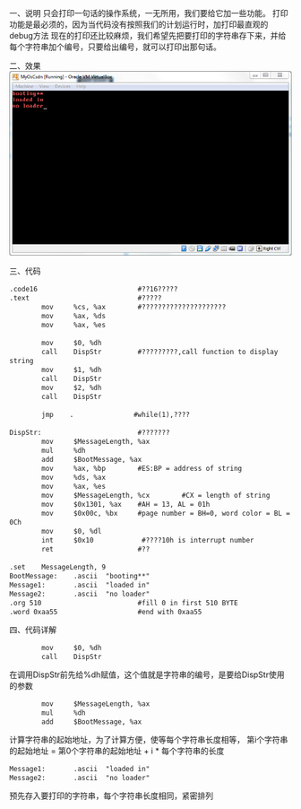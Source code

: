 一、说明
只会打印一句话的操作系统，一无所用，我们要给它加一些功能。
打印功能是最必须的，因为当代码没有按照我们的计划运行时，加打印最直观的debug方法
现在的打印还比较麻烦，我们希望先把要打印的字符串存下来，并给每个字符串加个编号，只要给出编号，就可以打印出那句话。

二、效果
![](/book/assets/1)

三、代码

```
.code16                         #??16?????
.text                           #?????
        mov     %cs, %ax        #?????????????????????
        mov     %ax, %ds
        mov     %ax, %es

        mov     $0, %dh
        call    DispStr         #?????????,call function to display string
        mov     $1, %dh
        call    DispStr
        mov     $2, %dh
        call    DispStr

        jmp    .               #while(1),????

DispStr:                        #???????
        mov     $MessageLength, %ax
        mul     %dh
        add     $BootMessage, %ax
        mov     %ax, %bp        #ES:BP = address of string
        mov     %ds, %ax
        mov     %ax, %es
        mov     $MessageLength, %cx        #CX = length of string
        mov     $0x1301, %ax    #AH = 13, AL = 01h
        mov     $0x00c, %bx     #page number = BH=0, word color = BL = 0Ch
        mov     $0, %dl
        int     $0x10            #????10h is interrupt number
        ret                     #??

.set    MessageLength, 9
BootMessage:    .ascii  "booting**"
Message1:       .ascii  "loaded in"
Message2:       .ascii  "no loader"
.org 510                        #fill 0 in first 510 BYTE
.word 0xaa55                    #end with 0xaa55
```

四、代码详解

```
        mov     $0, %dh
        call    DispStr
```

在调用DispStr前先给%dh赋值，这个值就是字符串的编号，是要给DispStr使用的参数

```
        mov     $MessageLength, %ax
        mul     %dh
        add     $BootMessage, %ax
```

计算字符串的起始地址，为了计算方便，使等每个字符串长度相等，
第i个字符串的起始地址 = 第0个字符串的起始地址 + i * 每个字符串的长度

```
Message1:       .ascii  "loaded in"
Message2:       .ascii  "no loader"
```

预先存入要打印的字符串，每个字符串长度相同，紧密排列